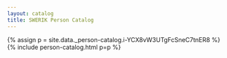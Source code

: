 ```yaml
---
layout: catalog
title: SWERIK Person Catalog
---
```

{% assign p = site.data._person-catalog.i-YCX8vW3UTgFcSneC7tnER8 %}
{% include person-catalog.html p=p %}

